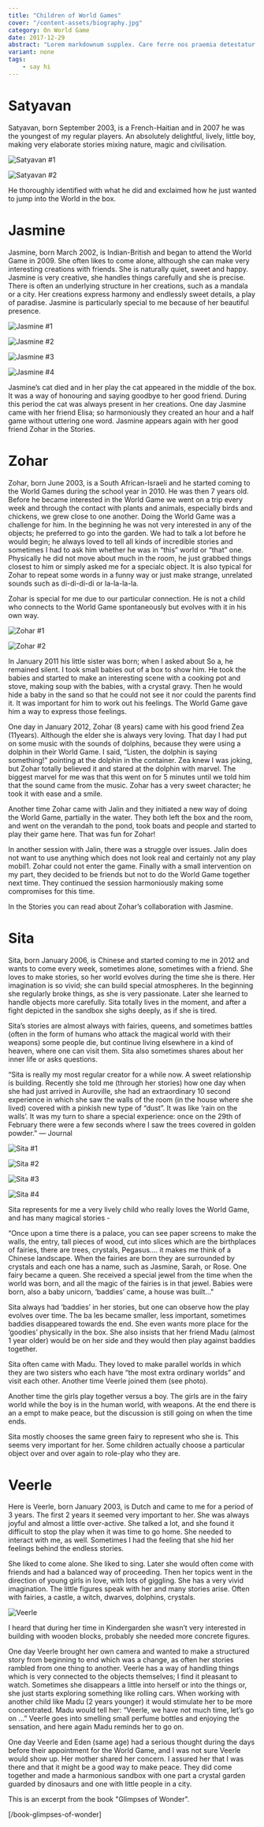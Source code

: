 ```yaml
---
title: "Children of World Games"
cover: "/content-assets/biography.jpg"
category: On World Game
date: 2017-12-29
abstract: "Lorem markdownum supplex. Care ferre nos praemia detestatur oderit vitatumque, tardius pello ostentare; dixit."
variant: none
tags:
    - say hi
---
```

# Satyavan

Satyavan, born September 2003, is a French-Haitian and in 2007 he was the youngest of my regular players. An absolutely delightful, lively, little boy, making very elaborate stories mixing nature, magic and civilisation.

![Satyavan #1](/content-assets/children-of-world-games/satyavan1.jpg)

![Satyavan #2](/content-assets/children-of-world-games/satyavan2.jpg)

He thoroughly identified with what he did and exclaimed how he just wanted to jump into the World in the box.

# Jasmine

Jasmine, born March 2002, is Indian-British and began to attend the World Game in 2009. She often likes to come alone, although she can make very interesting creations with friends. She is naturally quiet, sweet and happy. Jasmine is very creative, she handles things carefully and she is precise. There is often an underlying structure in her creations, such as a mandala or a city. Her creations express harmony and endlessly sweet details, a play of paradise. Jasmine is particularly special to me because of her beautiful presence.

![Jasmine #1](/content-assets/children-of-world-games/jasmine1.jpg)

![Jasmine #2](/content-assets/children-of-world-games/jasmine2.jpg)

![Jasmine #3](/content-assets/children-of-world-games/jasmine3.jpg)

![Jasmine #4](/content-assets/children-of-world-games/jasmine4.jpg)

Jasmine’s cat died and in her play the cat appeared in the middle of the box. It was a way of honouring and saying goodbye to her good friend. During this period the cat was always present in her creations. One day Jasmine came with her friend Elisa; so harmoniously they created an hour and a half game without uttering one word. Jasmine appears again with her good friend Zohar in the Stories.

# Zohar

Zohar, born June 2003, is a South African-Israeli and he started coming to the World Games during the school year in 2010. He was then 7 years old. Before he became interested in the World Game we went on a trip every week and through the contact with plants and animals, especially birds and chickens, we grew close to one another. Doing the World Game was a challenge for him. In the beginning he was not very interested in any of the objects; he preferred to go into the garden. We had to talk a lot before he would begin; he always loved to tell all kinds of incredible stories and sometimes I had to ask him whether he was in “this” world or “that” one. Physically he did not move about much in the room, he just grabbed things closest to him or simply asked me for a specialc object. It is also typical for Zohar to repeat some words in a funny way or just make strange, unrelated sounds such as di-di-di-di or la-la-la-la.

Zohar is special for me due to our particular connection. He is not a child who connects to the World Game spontaneously but evolves with it in his own way.

![Zohar #1](/content-assets/children-of-world-games/zohar1.jpg)

![Zohar #2](/content-assets/children-of-world-games/zohar2.jpg)

In January 2011 his little sister was born; when I asked about So a, he remained silent. I took small babies out of a box to show him. He took the babies and started to make an interesting scene with a cooking pot and stove, making soup with the babies, with a crystal gravy. Then he would hide a baby in the sand so that he could not see it nor could the parents find it. It was important for him to work out his feelings. The World Game gave him a way to express those feelings.

One day in January 2012, Zohar (8 years) came with his good friend Zea (11years). Although the elder she is always very loving. That day I had put on some music with the sounds of dolphins, because they were using a dolphin in their World Game. I said, “Listen, the dolphin is saying something!” pointing at the dolphin in the container. Zea knew I was joking, but Zohar totally believed it and stared at the dolphin with marvel. The biggest marvel for me was that this went on for 5 minutes until we told him that the sound came from the music. Zohar has a very sweet character; he took it with ease and a smile.

Another time Zohar came with Jalin and they initiated a new way of doing the World Game, partially in the water. They both left the box and the room, and went on the verandah to the pond, took boats and people and started to play their game here. That was fun for Zohar!

In another session with Jalin, there was a struggle over issues. Jalin does not want to use anything which does not look real and certainly not any play mobil1. Zohar could not enter the game. Finally with a small intervention on my part, they decided to be friends but not to do the World Game together next time. They continued the session harmoniously making some compromises for this time.

In the Stories you can read about Zohar’s collaboration with Jasmine.

# Sita

Sita, born January 2006, is Chinese and started coming to me in 2012 and wants to come every week, sometimes alone, sometimes with a friend. She loves to make stories, so her world evolves during the time she is there. Her imagination is so vivid; she can build special atmospheres. In the beginning she regularly broke things, as she is very passionate. Later she learned to handle objects more carefully. Sita totally lives in the moment, and after a fight depicted in the sandbox she sighs deeply, as if she is tired.

Sita’s stories are almost always with fairies, queens, and sometimes battles (often in the form of humans who attack the magical world with their weapons) some people die, but continue living elsewhere in a kind of heaven, where one can visit them. Sita also sometimes shares about her inner life or asks questions.

“Sita is really my most regular creator for a while now. A sweet relationship is building. Recently she told me (through her stories) how one day when she had just arrived in Auroville, she had an extraordinary 10 second experience in which she saw the walls of the room (in the house where she lived) covered with a pinkish new type of “dust”. It was like ‘rain on the walls’. It was my turn to share a special experience: once on the 29th of February there were a few seconds where I saw the trees covered in golden powder.” — Journal

![Sita #1](/content-assets/children-of-world-games/sita1.jpg)

![Sita #2](/content-assets/children-of-world-games/sita2.jpg)

![Sita #3](/content-assets/children-of-world-games/sita3.jpg)

![Sita #4](/content-assets/children-of-world-games/sita4.jpg)

Sita represents for me a very lively child who really loves the World Game, and has many magical stories -

“Once upon a time there is a palace, you can see paper screens to make the walls, the entry, tall pieces of wood, cut into slices which are the birthplaces of fairies, there are trees, crystals, Pegasus.... it makes me think of a Chinese landscape. When the fairies are born they are surrounded by crystals and each one has a name, such as Jasmine, Sarah, or Rose. One fairy became a queen. She received a special jewel from the time when the world was born, and all the magic of the fairies is in that jewel. Babies were born, also a baby unicorn, ‘baddies’ came, a house was built..."

Sita always had ‘baddies’ in her stories, but one can observe how the play evolves over time. The ba les became smaller, less important, sometimes baddies disappeared towards the end. She even wants more place for the ‘goodies’ physically in the box. She also insists that her friend Madu (almost 1 year older) would be on her side and they would then play against baddies together.

Sita often came with Madu. They loved to make parallel worlds in which they are two sisters who each have “the most extra ordinary worlds” and visit each other. Another time Veerle joined them (see photo).

Another time the girls play together versus a boy. The girls are in the fairy world while the boy is in the human world, with weapons. At the end there is an a empt to make peace, but the discussion is still going on when the time ends.

Sita mostly chooses the same green fairy to represent who she is. This seems very important for her. Some children actually choose a particular object over and over again to role-play who they are.

# Veerle

Here is Veerle, born January 2003, is Dutch and  came to me for a period of 3 years. The first 2 years it seemed very important to her. She was always joyful and almost a little over-active. She talked a lot, and she found it difficult to stop the play when it was time to go home. She needed to interact with me, as well. Sometimes I had the feeling that she hid her feelings behind the endless stories.

She liked to come alone. She liked to sing. Later she would often come with friends and had a balanced way of proceeding. Then her topics went in the direction of young girls in love, with lots of giggling. She has a very vivid imagination. The little figures speak with her and many stories arise. Often with fairies, a castle, a witch, dwarves, dolphins, crystals.

![Veerle](/content-assets/children-of-world-games/veerle.jpg)

I heard that during her time in Kindergarden she wasn’t very interested in building with wooden blocks, probably she needed more concrete figures.

One day Veerle brought her own camera and wanted to make a structured story from beginning to end which was a change, as often her stories rambled from one thing to another. Veerle has a way of handling things which is very connected to the objects themselves; I find it pleasant to watch. Sometimes she disappears a little into herself or into the things or, she just starts exploring something like rolling cars. When working with another child like Madu (2 years younger) it would stimulate her to be more concentrated. Madu would tell her: “Veerle, we have not much time, let’s go on ...” Veerle goes into smelling small perfume bottles and enjoying the sensation, and here again Madu reminds her to go on.

One day Veerle and Eden (same age) had a serious thought during the days before their appointment for the World Game, and I was not sure Veerle would show up. Her mother shared her concern. I assured her that I was there and that it might be a good way to make peace. They did come together and made a harmonious sandbox with one part a crystal garden guarded by dinosaurs and one with little people in a city.

This is an excerpt from the book "Glimpses of Wonder".

[/book-glimpses-of-wonder]


